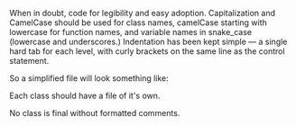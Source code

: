 When in doubt, code for legibility and easy adoption. Capitalization and CamelCase should be used 
for class names, camelCase starting with lowercase for function names, and variable names in 
snake_case (lowercase and underscores.) Indentation has been kept simple — a single hard tab 
for each level, with curly brackets on the same line as the control statement.

So a simplified file will look something like:

<script src="https://gist.github.com/jessevondoom/eba22b3420410cf10724.js"></script> 

Each class should have a file of it's own.

No class is final without formatted comments.